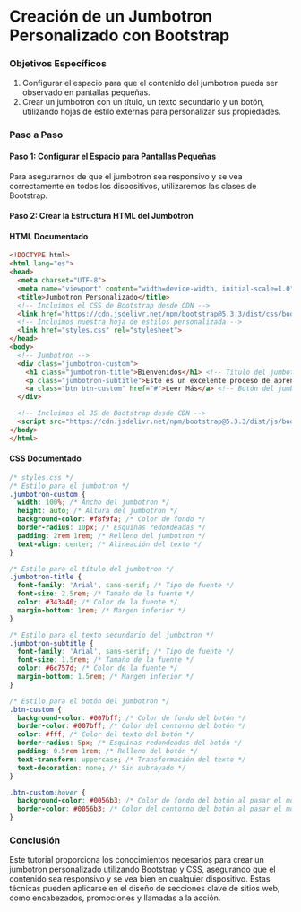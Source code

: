 # Creación de un Jumbotron Personalizado con Bootstrap

### Objetivos Específicos

1. Configurar el espacio para que el contenido del jumbotron pueda ser observado en pantallas pequeñas.
2. Crear un jumbotron con un título, un texto secundario y un botón, utilizando hojas de estilo externas para personalizar sus propiedades.

### Paso a Paso

#### Paso 1: Configurar el Espacio para Pantallas Pequeñas

Para asegurarnos de que el jumbotron sea responsivo y se vea correctamente en todos los dispositivos, utilizaremos las clases de Bootstrap.

#### Paso 2: Crear la Estructura HTML del Jumbotron

#### HTML Documentado

```html
<!DOCTYPE html>
<html lang="es">
<head>
  <meta charset="UTF-8">
  <meta name="viewport" content="width=device-width, initial-scale=1.0">
  <title>Jumbotron Personalizado</title>
  <!-- Incluimos el CSS de Bootstrap desde CDN -->
  <link href="https://cdn.jsdelivr.net/npm/bootstrap@5.3.3/dist/css/bootstrap.min.css" rel="stylesheet" integrity="sha384-QWTKZyjpPEjISv5WaRU9OFeRpok6YctnYmDr5pNlyT2bRjXh0JMhjY6hW+ALEwIH" crossorigin="anonymous">
  <!-- Incluimos nuestra hoja de estilos personalizada -->
  <link href="styles.css" rel="stylesheet">
</head>
<body>
  <!-- Jumbotron -->
  <div class="jumbotron-custom">
    <h1 class="jumbotron-title">Bienvenidos</h1> <!-- Título del jumbotron -->
    <p class="jumbotron-subtitle">Este es un excelente proceso de aprendizaje</p> <!-- Texto secundario -->
    <a class="btn btn-custom" href="#">Leer Más</a> <!-- Botón del jumbotron -->
  </div>

  <!-- Incluimos el JS de Bootstrap desde CDN -->
  <script src="https://cdn.jsdelivr.net/npm/bootstrap@5.3.3/dist/js/bootstrap.bundle.min.js" integrity="sha384-YvpcrYf0tY3lHB60NNkmXc5s9fDVZLESaAA55NDzOxhy9GkcIdslK1eN7N6jIeHz" crossorigin="anonymous"></script>
</body>
</html>
```

#### CSS Documentado

```css
/* styles.css */
/* Estilo para el jumbotron */
.jumbotron-custom {
  width: 100%; /* Ancho del jumbotron */
  height: auto; /* Altura del jumbotron */
  background-color: #f8f9fa; /* Color de fondo */
  border-radius: 10px; /* Esquinas redondeadas */
  padding: 2rem 1rem; /* Relleno del jumbotron */
  text-align: center; /* Alineación del texto */
}

/* Estilo para el título del jumbotron */
.jumbotron-title {
  font-family: 'Arial', sans-serif; /* Tipo de fuente */
  font-size: 2.5rem; /* Tamaño de la fuente */
  color: #343a40; /* Color de la fuente */
  margin-bottom: 1rem; /* Margen inferior */
}

/* Estilo para el texto secundario del jumbotron */
.jumbotron-subtitle {
  font-family: 'Arial', sans-serif; /* Tipo de fuente */
  font-size: 1.5rem; /* Tamaño de la fuente */
  color: #6c757d; /* Color de la fuente */
  margin-bottom: 1.5rem; /* Margen inferior */
}

/* Estilo para el botón del jumbotron */
.btn-custom {
  background-color: #007bff; /* Color de fondo del botón */
  border-color: #007bff; /* Color del contorno del botón */
  color: #fff; /* Color del texto del botón */
  border-radius: 5px; /* Esquinas redondeadas del botón */
  padding: 0.5rem 1rem; /* Relleno del botón */
  text-transform: uppercase; /* Transformación del texto */
  text-decoration: none; /* Sin subrayado */
}

.btn-custom:hover {
  background-color: #0056b3; /* Color de fondo del botón al pasar el mouse */
  border-color: #0056b3; /* Color del contorno del botón al pasar el mouse */
}
```

### Conclusión

Este tutorial proporciona los conocimientos necesarios para crear un jumbotron personalizado utilizando Bootstrap y CSS, asegurando que el contenido sea responsivo y se vea bien en cualquier dispositivo. Estas técnicas pueden aplicarse en el diseño de secciones clave de sitios web, como encabezados, promociones y llamadas a la acción.